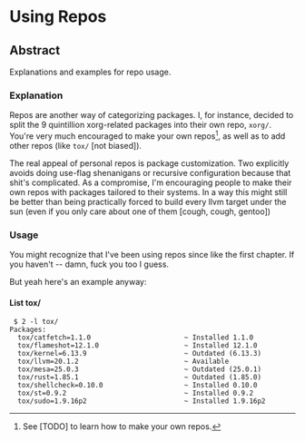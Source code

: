# Using Repos

## Abstract
Explanations and examples for repo usage.

### Explanation
Repos are another way of categorizing packages. I, for instance, decided to
split the 9 quintillion xorg-related packages into their own repo, ``xorg/``.
You're very much encouraged to make your own repos[^1], as well as to add other
repos (like ``tox/`` \[not biased\]).

The real appeal of personal repos is package customization. Two explicitly
avoids doing use-flag shenanigans or recursive configuration because that shit's
complicated. As a compromise, I'm encouraging people to make their own repos
with packages tailored to their systems. In a way this might still be better
than being practically forced to build every llvm target under the sun (even if
you only care about one of them \[cough, cough, gentoo\])

### Usage
You might recognize that I've been using repos since like the first chapter. If
you haven't -- damn, fuck you too I guess.

But yeah here's an example anyway:

#### List tox/
```
 $ 2 -l tox/
Packages:
  tox/catfetch=1.1.0                       ~ Installed 1.1.0
  tox/flameshot=12.1.0                     ~ Installed 12.1.0
  tox/kernel=6.13.9                        ~ Outdated (6.13.3)
  tox/llvm=20.1.2                          ~ Available
  tox/mesa=25.0.3                          ~ Outdated (25.0.1)
  tox/rust=1.85.1                          ~ Outdated (1.85.0)
  tox/shellcheck=0.10.0                    ~ Installed 0.10.0
  tox/st=0.9.2                             ~ Installed 0.9.2
  tox/sudo=1.9.16p2                        ~ Installed 1.9.16p2
```

[^1]: See [TODO] to learn how to make your own repos.
